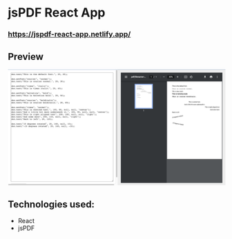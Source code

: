 # jsPDF React App
### https://jspdf-react-app.netlify.app/

## Preview

[![](preview.png)](https://jspdf-react-app.netlify.app/)

## Technologies used:

* React
* jsPDF
